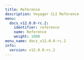 ```yaml
---
title: Reference
description: Voyager CLI Reference
menu:
  docs_v12.0.0-rc.2:
    identifier: reference
    name: Reference
    weight: 1000
menu_name: docs_v12.0.0-rc.2
info:
  version: v12.0.0-rc.2
---
```


